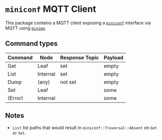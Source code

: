 # `miniconf` MQTT Client

This package contains a MQTT client exposing a [`miniconf`](https://crates.io/crates/miniconf) interface via MQTT using [`minimq`](https://crates.io/crates/minimq).

## Command types

| Command | Node | Response Topic | Payload |
| --- | --- | --- | --- |
| Get | Leaf | set | empty |
| List | Internal | set | empty |
| Dump | (any) | not set | empty |
| Set | Leaf | | some |
| (Error) | Internal |  | some |

## Notes

* `List` list paths that would result in `miniconf::Traversal::Absent` on `Get` or `Set`.
